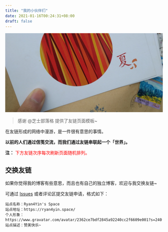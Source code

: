 ```yaml
---
title: "我的小伙伴们"
date: 2021-01-16T00:24:31+08:00
draft: false
---
```


![一封纸笺](letter-from-friend.jpg)

>感谢 @芝士部落格 提供了友链页面模板~

在友链形成的网络中漫游，是一件很有意思的事情。

**以前的人们通过信笺交流，而我们通过友链串联起一个「世界」。**

**注：** <span style="color:red;">下方友链次序每次刷新页面随机排列。<span>

<div class="linkpage"><ul id="friendsList"></ul></div>

## 交换友链

如果你觉得我的博客有些意思，而且也有自己的独立博客，欢迎与我交换友链~

可通过 [Issues](https://github.com/ryan4yin/ryan4yin.space/issues) 或者评论区提交友链申请，格式如下：

    站点名称：Ryan4Yin's Space
    站点地址：https://ryan4yin.space/
    个人形象：https://www.gravatar.com/avatar/2362ce7bdf2845a92240cc2f6609e001?s=240
    站点描述：赞美快乐~


<script type="text/javascript">
// 以下为样例内容，按照格式可以随意修改
var myFriends = [
    ["https://chee5e.space", "https://chee5e.space/images/avatar.jpg", "@芝士部落格", "有思想，也有忧伤和理想，芝士就是力量"], 
    ["https://sanshiliuxiao.top/", "https://cdn.jsdelivr.net/gh/vensing/static@latest/avatar/sanshiliuxiao.jpg", "@三十六咲", "快走吧，趁风停止之前"], 
    ["https://rea.ink/", "https://rea.ink/head.png", "@倾书", "清风皓月，光景常新"], 
    ["https://jdragon.club/", "/avatar/jdragon.jpg", "@谭宇", "Hello world!"], 
    ["https://www.jianshu.com/u/af3a36ae8d16", "/avatar/li2niu.png", "@李二牛", "深耕Web服务端 马拉松爱好者(PB330)"], 
    ["https://www.i-lab.top/", "https://www.i-lab.top/favicon.ico", "@震邦的算法日常", "南北传"], 
    ["https://xingaqr.com/", "https://xingaqr.com/avatar.png", "@单单", "但知行好事，莫要问前程"], 
];



// 以下为核心功能内容，修改前请确保理解您的行为内容与可能造成的结果
var  targetList = document.getElementById("friendsList");
while (myFriends.length > 0) {
    var rndNum = Math.floor(Math.random()*myFriends.length);
    var friendNode = document.createElement("li");
    var friend_link = document.createElement("a"), 
        friend_img = document.createElement("img"), 
        friend_name = document.createElement("h4"), 
        friend_about = document.createElement("p")
    ;
    friend_link.target = "_blank";
    friend_link.href = myFriends[rndNum][0];
    friend_img.src=myFriends[rndNum][1];
    friend_name.innerText = myFriends[rndNum][2];
    friend_about.innerText = myFriends[rndNum][3];
    friend_link.appendChild(friend_img);
    friend_link.appendChild(friend_name);
    friend_link.appendChild(friend_about);
    friendNode.appendChild(friend_link);
    targetList.appendChild(friendNode);
    myFriends.splice(rndNum, 1);
}
</script>


<style>

.linkpage ul {
    color: rgba(255,255,255,.15)
}

.linkpage ul:after {
    content: " ";
    clear: both;
    display: block
}

.linkpage li {
    float: left;
    width: 48%;
    position: relative;
    -webkit-transition: .3s ease-out;
    transition: .3s ease-out;
    border-radius: 5px;
    line-height: 1.3;
    height: 90px;
    display: block
}

.linkpage h3 {
    margin: 15px -25px;
    padding: 0 25px;
    border-left: 5px solid #51aded;
    background-color: #f7f7f7;
    font-size: 25px;
    line-height: 40px
}

.linkpage li:hover {
    background: rgba(230,244,250,.5);
    cursor: pointer
}

.linkpage li a {
    padding: 0 10px 0 90px
}

.linkpage li a img {
    width: 60px;
    height: 60px;
    border-radius: 50%;
    position: absolute;
    top: 15px;
    left: 15px;
    cursor: pointer;
    margin: auto;
    border: none
}

.linkpage li a h4 {
    color: #333;
    font-size: 18px;
    margin: 0 0 7px;
    padding-left: 90px
}

.linkpage li a h4:hover {
    color: #51aded
}

.linkpage li a h4, .linkpage li a p {
    cursor: pointer;
    white-space: nowrap;
    text-overflow: ellipsis;
    overflow: hidden;
    line-height: 1.4;
    margin: 0 !important;
}

.linkpage li a p {
    font-size: 12px;
    color: #999;
    padding-left: 90px
}

@media(max-width: 460px) {
    .linkpage li {
        width:97%
    }

    .linkpage ul {
        padding-left: 5px
    }
}

</style>
